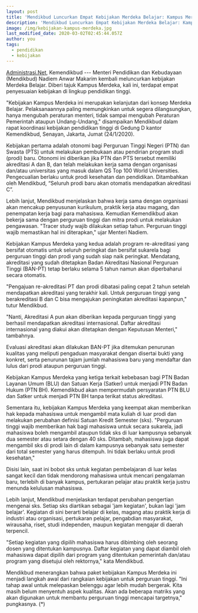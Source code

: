 ```yaml
---
layout: post
title: 'Mendikbud Luncurkan Empat Kebijakan Merdeka Belajar: Kampus Merdeka'
description: 'Mendikbud Luncurkan Empat Kebijakan Merdeka Belajar: Kampus Merdeka'
image: /img/kebijakan-kampus-merdeka.jpg
last_modified_date: 2020-03-02T02:45:44.057Z
author: you
tags:
  - pendidikan
  - kebijakan
---
```

[Administrasi.Net](https://administrasi.net "Administrasi.net"), Kemendikbud --- Menteri Pendidikan dan Kebudayaan (Mendikbud) Nadiem Anwar Makarim kembali meluncurkan kebijakan Merdeka Belajar. Diberi tajuk Kampus Merdeka, kali ini, terdapat empat penyesuaian kebijakan di lingkup pendidikan tinggi.

"Kebijakan Kampus Merdeka ini merupakan kelanjutan dari konsep Merdeka Belajar. Pelaksanaannya paling memungkinkan untuk segera dilangsungkan, hanya mengubah peraturan menteri, tidak sampai mengubah Peraturan Pemerintah ataupun Undang-Undang," disampaikan Mendikbud dalam rapat koordinasi kebijakan pendidikan tinggi di Gedung D kantor Kemendikbud, Senayan, Jakarta, Jumat (24/1/2020).

Kebijakan pertama adalah otonomi bagi Perguruan Tinggi Negeri (PTN) dan Swasta (PTS) untuk melakukan pembukaan atau pendirian program studi (prodi) baru. Otonomi ini diberikan jika PTN dan PTS tersebut memiliki akreditasi A dan B, dan telah melakukan kerja sama dengan organisasi dan/atau universitas yang masuk dalam QS Top 100 World Universities. Pengecualian berlaku untuk prodi kesehatan dan pendidikan. Ditambahkan oleh Mendikbud, “Seluruh prodi baru akan otomatis mendapatkan akreditasi C”.

Lebih lanjut, Mendikbud menjelaskan bahwa kerja sama dengan organisasi akan mencakup penyusunan kurikulum, praktik kerja atau magang, dan penempatan kerja bagi para mahasiswa. Kemudian Kemendikbud akan bekerja sama dengan perguruan tinggi dan mitra prodi untuk melakukan pengawasan. "Tracer study wajib dilakukan setiap tahun. Perguruan tinggi wajib memastikan hal ini diterapkan," ujar Menteri Nadiem.

Kebijakan Kampus Merdeka yang kedua adalah program re-akreditasi yang bersifat otomatis untuk seluruh peringkat dan bersifat sukarela bagi perguruan tinggi dan prodi yang sudah siap naik peringkat. Mendatang, akreditasi yang sudah ditetapkan Badan Akreditasi Nasional Perguruan Tinggi (BAN-PT) tetap berlaku selama 5 tahun namun akan diperbaharui secara otomatis.

"Pengajuan re-akreditasi PT dan prodi dibatasi paling cepat 2 tahun setelah mendapatkan akreditasi yang terakhir kali. Untuk perguruan tinggi yang berakreditasi B dan C bisa mengajukan peningkatan akreditasi kapanpun," tutur Mendikbud.

"Nanti, Akreditasi A pun akan diberikan kepada perguruan tinggi yang berhasil mendapatkan akreditasi internasional. Daftar akreditasi internasional yang diakui akan ditetapkan dengan Keputusan Menteri," tambahnya.

Evaluasi akreditasi akan dilakukan BAN-PT jika ditemukan penurunan kualitas yang meliputi pengaduan masyarakat dengan disertai bukti yang konkret, serta penurunan tajam jumlah mahasiswa baru yang mendaftar dan lulus dari prodi ataupun perguruan tinggi.

Kebijakan Kampus Merdeka yang ketiga terkait kebebasan bagi PTN Badan Layanan Umum (BLU) dan Satuan Kerja (Satker) untuk menjadi PTN Badan Hukum (PTN BH). Kemendikbud akan mempermudah persyaratan PTN BLU dan Satker untuk menjadi PTN BH tanpa terikat status akreditasi.

Sementara itu, kebijakan Kampus Merdeka yang keempat akan memberikan hak kepada mahasiswa untuk mengambil mata kuliah di luar prodi dan melakukan perubahan definisi Satuan Kredit Semester (sks). "Perguruan tinggi wajib memberikan hak bagi mahasiswa untuk secara sukarela, jadi mahasiswa boleh mengambil ataupun tidak sks di luar kampusnya sebanyak dua semester atau setara dengan 40 sks. Ditambah, mahasiswa juga dapat mengambil sks di prodi lain di dalam kampusnya sebanyak satu semester dari total semester yang harus ditempuh. Ini tidak berlaku untuk prodi kesehatan,"

Disisi lain, saat ini bobot sks untuk kegiatan pembelajaran di luar kelas sangat kecil dan tidak mendorong mahasiswa untuk mencari pengalaman baru, terlebih di banyak kampus, pertukaran pelajar atau praktik kerja justru menunda kelulusan mahasiswa.

Lebih lanjut, Mendikbud menjelaskan terdapat perubahan pengertian mengenai sks. Setiap sks diartikan sebagai 'jam kegiatan', bukan lagi 'jam belajar'. Kegiatan di sini berarti belajar di kelas, magang atau praktik kerja di industri atau organisasi, pertukaran pelajar, pengabdian masyarakat, wirausaha, riset, studi independen, maupun kegiatan mengajar di daerah terpencil.

"Setiap kegiatan yang dipilih mahasiswa harus dibimbing oleh seorang dosen yang ditentukan kampusnya. Daftar kegiatan yang dapat diambil oleh mahasiswa dapat dipilih dari program yang ditentukan pemerintah dan/atau program yang disetujui oleh rektornya," kata Mendikbud.

Mendikbud menerangkan bahwa paket kebijakan Kampus Merdeka ini menjadi langkah awal dari rangkaian kebijakan untuk perguruan tinggi. "Ini tahap awal untuk melepaskan belenggu agar lebih mudah bergerak. Kita masih belum menyentuh aspek kualitas. Akan ada beberapa matriks yang akan digunakan untuk membantu perguruan tinggi mencapai targetnya," pungkasnya. (*)

